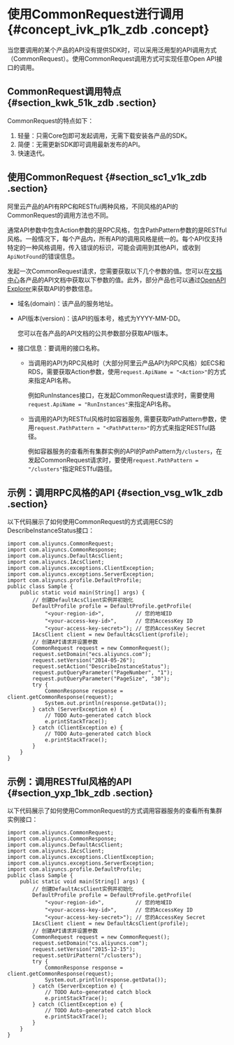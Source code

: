 # 使用CommonRequest进行调用 {#concept_ivk_p1k_zdb .concept}

当您要调用的某个产品的API没有提供SDK时，可以采用泛用型的API调用方式（CommonRequest）。使用CommonRequest调用方式可实现任意Open API接口的调用。

## CommonRequest调用特点 {#section_kwk_51k_zdb .section}

CommonRequest的特点如下：

1.  轻量：只需Core包即可发起调用，无需下载安装各产品的SDK。
2.  简便：无需更新SDK即可调用最新发布的API。
3.  快速迭代。

## 使用CommonRequest {#section_sc1_v1k_zdb .section}

阿里云产品的API有RPC和RESTful两种风格，不同风格的API的CommonRequest的调用方法也不同。

通常API参数中包含Action参数的是RPC风格，包含PathPattern参数的是RESTful风格。一般情况下，每个产品内，所有API的调用风格是统一的。每个API仅支持特定的一种风格调用，传入错误的标识，可能会调用到其他API，或收到`ApiNotFound`的错误信息。

发起一次CommonRequest请求，您需要获取以下几个参数的值。您可以在[文档中心](https://help.aliyun.com/)各产品的API文档中获取以下参数的值。此外，部分产品也可以通过[OpenAPI Explorer](https://api.aliyun.com/)来获取API的参数信息。

-   域名\(domain\)：该产品的服务地址。

-   API版本\(version\)：该API的版本号，格式为YYYY-MM-DD。

    您可以在各产品的API文档的公共参数部分获取API版本。

-   接口信息：要调用的接口名称。
    -   当调用的API为RPC风格时（大部分阿里云产品API为RPC风格）如ECS和RDS，需要获取Action参数，使用`request.ApiName = "<Action>"`的方式来指定API名称。

        例如RunInstances接口，在发起CommonRequest请求时，需要使用`request.ApiName = "RunInstances"`来指定API名称。

    -   当调用的API为RESTful风格时如容器服务, 需要获取PathPattern参数，使用`request.PathPattern = "<PathPattern>"`的方式来指定RESTful路径。

        例如容器服务的查看所有集群实例的API的PathPattern为`/clusters`，在发起CommonRequest请求时，要使用`request.PathPattern = "/clusters"`指定RESTful路径。


## 示例：调用RPC风格的API {#section_vsg_w1k_zdb .section}

以下代码展示了如何使用CommonRequest的方式调用ECS的DescribeInstanceStatus接口：

```
import com.aliyuncs.CommonRequest;
import com.aliyuncs.CommonResponse;
import com.aliyuncs.DefaultAcsClient;
import com.aliyuncs.IAcsClient;
import com.aliyuncs.exceptions.ClientException;
import com.aliyuncs.exceptions.ServerException;
import com.aliyuncs.profile.DefaultProfile;
public class Sample {
    public static void main(String[] args) {
        // 创建DefaultAcsClient实例并初始化
        DefaultProfile profile = DefaultProfile.getProfile(
            "<your-region-id>",          // 您的地域ID
            "<your-access-key-id>",      // 您的AccessKey ID
            "<your-access-key-secret>"); // 您的AccessKey Secret
        IAcsClient client = new DefaultAcsClient(profile);
        // 创建API请求并设置参数
        CommonRequest request = new CommonRequest();
        request.setDomain("ecs.aliyuncs.com");
        request.setVersion("2014-05-26");
        request.setAction("DescribeInstanceStatus");
        request.putQueryParameter("PageNumber", "1");
        request.putQueryParameter("PageSize", "30");
        try {
            CommonResponse response = client.getCommonResponse(request);
            System.out.println(response.getData());
        } catch (ServerException e) {
            // TODO Auto-generated catch block
            e.printStackTrace();
        } catch (ClientException e) {
            // TODO Auto-generated catch block
            e.printStackTrace();
        }
    }
}
```

## 示例：调用RESTful风格的API {#section_yxp_1bk_zdb .section}

以下代码展示了如何使用CommonRequest的方式调用容器服务的查看所有集群实例接口：

```
import com.aliyuncs.CommonRequest;
import com.aliyuncs.CommonResponse;
import com.aliyuncs.DefaultAcsClient;
import com.aliyuncs.IAcsClient;
import com.aliyuncs.exceptions.ClientException;
import com.aliyuncs.exceptions.ServerException;
import com.aliyuncs.profile.DefaultProfile;
public class Sample {
    public static void main(String[] args) {
        // 创建DefaultAcsClient实例并初始化
        DefaultProfile profile = DefaultProfile.getProfile(
            "<your-region-id>",          // 您的地域ID
            "<your-access-key-id>",      // 您的AccessKey ID
            "<your-access-key-secret>"); // 您的AccessKey Secret
        IAcsClient client = new DefaultAcsClient(profile);
        // 创建API请求并设置参数
        CommonRequest request = new CommonRequest();
        request.setDomain("cs.aliyuncs.com");
        request.setVersion("2015-12-15");
        request.setUriPattern("/clusters");
        try {
            CommonResponse response = client.getCommonResponse(request);
            System.out.println(response.getData());
        } catch (ServerException e) {
            // TODO Auto-generated catch block
            e.printStackTrace();
        } catch (ClientException e) {
            // TODO Auto-generated catch block
            e.printStackTrace();
        }
    }
}
```

